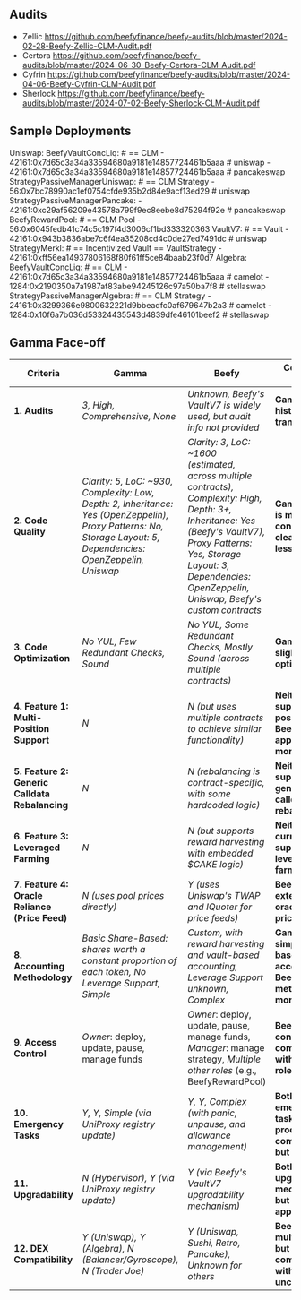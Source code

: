 ## Audits
  - Zellic https://github.com/beefyfinance/beefy-audits/blob/master/2024-02-28-Beefy-Zellic-CLM-Audit.pdf
  - Certora https://github.com/beefyfinance/beefy-audits/blob/master/2024-06-30-Beefy-Certora-CLM-Audit.pdf
  - Cyfrin https://github.com/beefyfinance/beefy-audits/blob/master/2024-04-06-Beefy-Cyfrin-CLM-Audit.pdf
  - Sherlock https://github.com/beefyfinance/beefy-audits/blob/master/2024-07-02-Beefy-Sherlock-CLM-Audit.pdf

## Sample Deployments
  Uniswap:
    BeefyVaultConcLiq: # == CLM
      - 42161:0x7d65c3a34a33594680a9181e14857724461b5aaa # uniswap
      - 42161:0x7d65c3a34a33594680a9181e14857724461b5aaa # pancakeswap
    StrategyPassiveManagerUniswap: # == CLM Strategy
      - 56:0x7bc78990ac1ef0754cfde935b2d84e9acf13ed29 # uniswap
    StrategyPassiveManagerPancake:
      - 42161:0xc29af56209e43578a799f9ec8eebe8d75294f92e # pancakeswap
    BeefyRewardPool: # == CLM Pool
      - 56:0x6045fedb41c74c5c197f4d3006cf1bd333320363
    VaultV7: # == Vault
      - 42161:0x943b3836abe7c6f4ea35208cd4c0de27ed7491dc # uniswap
    StrategyMerkl: # == Incentivized Vault == VaultStrategy
      - 42161:0xff56ea14937806168f80f61ff5ce84baab23f0d7
  Algebra:
    BeefyVaultConcLiq: # == CLM
      - 42161:0x7d65c3a34a33594680a9181e14857724461b5aaa # camelot
      - 1284:0x2190350a7a1987af83abe94245126c97a50ba7f8 # stellaswap
    StrategyPassiveManagerAlgebra: # == CLM Strategy
      - 24161:0x3299366e9800632221d9bbeadfc0af679647b2a3 # camelot
      - 1284:0x10f6a7b036d53324435543d4839dfe46101beef2 # stellaswap


## Gamma Face-off

| **Criteria** | **Gamma** | **Beefy** | **Comparison Insights** |
| --- | --- | --- | --- |
| **1. Audits** | *3, High, Comprehensive, None* | *Unknown, Beefy's VaultV7 is widely used, but audit info not provided* | **Gamma's audit history is more transparent** |
| **2. Code Quality** | *Clarity: 5, LoC: ~930, Complexity: Low, Depth: 2, Inheritance: Yes (OpenZeppelin), Proxy Patterns: No, Storage Layout: 5, Dependencies: OpenZeppelin, Uniswap* | *Clarity: 3, LoC: ~1600 (estimated, across multiple contracts), Complexity: High, Depth: 3+, Inheritance: Yes (Beefy's VaultV7), Proxy Patterns: Yes, Storage Layout: 3, Dependencies: OpenZeppelin, Uniswap, Beefy's custom contracts* | **Gamma's code is more concise, clearer, and less complex** |
| **3. Code Optimization** | *No YUL, Few Redundant Checks, Sound* | *No YUL, Some Redundant Checks, Mostly Sound (across multiple contracts)* | **Gamma is slightly more optimized** |
| **4. Feature 1: Multi-Position Support** | *N* | *N (but uses multiple contracts to achieve similar functionality)* | **Neither natively supports multi-position; Beefy's approach is more complex** |
| **5. Feature 2: Generic Calldata Rebalancing** | *N* | *N (rebalancing is contract-specific, with some hardcoded logic)* | **Neither supports generic calldata rebalancing** |
| **6. Feature 3: Leveraged Farming** | *N* | *N (but supports reward harvesting with embedded $CAKE logic)* | **Neither currently supports leveraged farming** |
| **7. Feature 4: Oracle Reliance (Price Feed)** | *N (uses pool prices directly)* | *Y (uses Uniswap's TWAP and IQuoter for price feeds)* | **Beefy relies on external oracles for price feeds** |
| **8. Accounting Methodology** | *Basic Share-Based: shares worth a constant proportion of each token, No Leverage Support, Simple* | *Custom, with reward harvesting and vault-based accounting, Leverage Support unknown, Complex* | **Gamma uses simple share-based accounting; Beefy's methodology is more nuanced** |
| **9. Access Control** |  *Owner*: deploy, update, pause, manage funds | *Owner*: deploy, update, pause, manage funds, *Manager*: manage strategy, *Multiple other roles* (e.g., BeefyRewardPool) | **Beefy's access control is more comprehensive, with multiple roles** |
| **10. Emergency Tasks** | *Y, Y, Simple (via UniProxy registry update)* | *Y, Y, Complex (with panic, unpause, and allowance management)* | **Both support emergency tasks; Beefy's process is more comprehensive but complex** |
| **11. Upgradability** | *N (Hypervisor), Y (via UniProxy registry update)* | *Y (via Beefy's VaultV7 upgradability mechanism)* | **Both have upgradability mechanisms, but different approaches** |
| **12. DEX Compatibility** | *Y (Uniswap), Y (Algebra), N (Balancer/Gyroscope), N (Trader Joe)* | *Y (Uniswap, Sushi, Retro, Pancake), Unknown for others* | **Beefy supports multiple DEXs, but compatibility with others is uncertain** |
